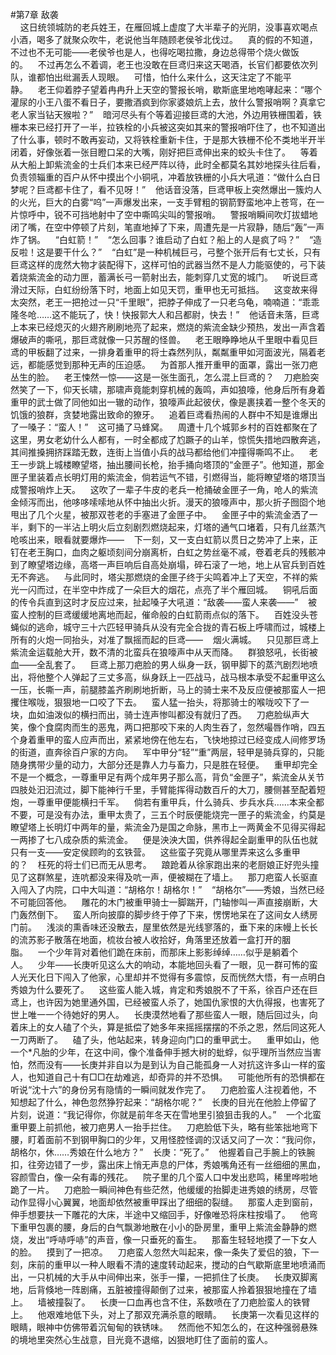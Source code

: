 #第7章 敌袭<br />    这日统领城防的老兵姓王，在雁回城上虚度了大半辈子的光阴，没事喜欢喝点小酒，喝多了就聚众吹牛，老说他当年随顾老侯爷北伐过。    真的假的不知道，不过也不无可能——老侯爷也是人，也得吃喝拉撒，身边总得带个烧火做饭的。    不过再怎么不着调，老王也没敢在巨鸢归来这天喝酒，长官们都要依次列队，谁都怕出纰漏丢人现眼。    可惜，怕什么来什么，这天注定了不能平静。    老王仰着脖子望着冉冉升上天空的警报长哨，歇斯底里地咆哮起来：“哪个灌尿的小王八蛋不看日子，要撒酒疯到你家婆娘炕上去，放什么警报哨啊？真拿它老人家当钻天猴啦？”    暗河尽头有个等着迎接巨鸢的大池，外边用铁栅围着，铁栅本来已经打开了一半，拉铁栓的小兵被这突如其来的警报哨吓住了，也不知道出了什么事，顿时不敢再妄动，又将铁栓重新卡住，于是那大铁栅不伦不类地半开半闭着，好像张着一张目瞪口呆的大嘴，刚好把巨鸢伸出来的蛟头卡住了。    等着从大船上卸紫流金的士兵们本来已经严阵以待，此时全都莫名其妙地探头往后看，负责领辎重的百户从怀中摸出个小铜吼，冲着放铁栅的小兵大吼道：“做什么白日梦呢？巨鸢都卡住了，看不见呀！”    他话音没落，巨鸢甲板上突然爆出一簇灼人的火光，巨大的白雾“呜”一声爆发出来，一支手臂粗的钢箭野蛮地冲上苍穹，在一片惊呼中，锐不可挡地射中了空中嘶鸣尖叫的警报哨。    警报哨瞬间吹灯拔蜡地闭了嘴，在空中停顿了片刻，笔直地掉了下来，周遭先是一片寂静，随后“轰”一声炸了锅。    “白虹箭！”    “怎么回事？谁启动了白虹？船上的人是疯了吗？”    “造反啦！这是要干什么？”    “白虹”是一种机械巨弓，弓整个张开后有七丈长，只有巨鸢这样的庞然大物才装配得下，这样可怕的武器当然不是人力能驱使的，弓下装着烧紫流金的动力匣，蓄满长弓一箭射出去，能刺穿几丈宽的城门。    听说巨鸢滑过天际，白虹纷纷落下时，地面上如见天罚，重甲也无可抵挡。    这变故来得太突然，老王一把抢过一只“千里眼”，把脖子伸成了一只老乌龟，喃喃道：“乖乖隆冬呛……这不能玩了，快！快报郭大人和吕都尉，快去！”    他话音未落，巨鸢上本来已经熄灭的火翅齐刷刷地亮了起来，燃烧的紫流金缺少预热，发出一声含着爆破声的嘶吼，那巨鸢就像一只苏醒的怪兽。    老王眼睁睁地从千里眼中看见巨鸢的甲板翻了过来，一排身着重甲的将士森然列队，粼粼重甲如河面波光，隔着老远，都能感觉到那种无声的压迫感。    为首那人推开重甲的面罩，露出一张刀疤丛生的脸。    老王悚然一惊——这是一张生面孔，怎么混上巨鸢的？    刀疤脸突然笑了一下，仰天长啸，那啸声竟能刺穿机械的轰鸣，声如狼嚎，他身后所有身着重甲的武士做了同他如出一辙的动作，狼嚎声此起彼伏，像是裹挟着一整个冬天的饥饿的狼群，贪婪地露出致命的獠牙。    追着巨鸢看热闹的人群中不知是谁爆出了一嗓子：“蛮人！”    这可捅了马蜂窝。    周遭十几个城郭乡村的百姓都聚在了这里，男女老幼什么人都有，一时全都成了尥蹶子的山羊，惊慌失措地四散奔逃，其间推搡拥挤踩踏无数，连街上当值小兵的战马都给他们冲撞得嘶鸣不止。    老王一步跳上城楼瞭望塔，抽出腰间长枪，抬手捅向塔顶的“金匣子”。他知道，那金匣子里装着点长明灯用的紫流金，倘若运气不错，引燃得当，能将瞭望塔的塔顶当成警报哨炸上天。    这吹了一辈子牛皮的老兵一枪捅破金匣子一角，呛人的紫流金倾泻而出，他哆哆嗦嗦地从怀中抽出火折。漫天的狼嚎声中，那火折子囫囵个地甩出了几个火星，被那双苍老的手塞进了金匣子中。    金匣子中的紫流金洒了一半，剩下的一半沾上明火后立刻剧烈燃烧起来，灯塔的通气口堵着，只有几丝蒸汽呛咳出来，眼看就要爆炸——    下一刻，又一支白虹箭以贯日之势冲了上来，正钉在老王胸口，血肉之躯顷刻间分崩离析，白虹之势丝毫不减，卷着老兵的残骸冲到了瞭望塔边缘，高塔一声巨响后自高处崩塌，碎石滚了一地，地上从官兵到百姓无不奔逃。    与此同时，塔尖那燃烧的金匣子终于尖鸣着冲上了天空，不祥的紫光一闪而过，在半空中炸成了一朵巨大的烟花，点亮了半个雁回城。    铜吼后面的传令兵直到这时才反应过来，扯起嗓子大吼道：“敌袭——蛮人来袭——”    被蛮人控制的巨鸢缓缓地离地而起，催命般的白虹箭雨点似的落下。    百姓没头苍蝇似的逃命，城守三十六匹轻甲骑兵从没有完全合拢的青石板上呼啸而过，城楼上所有的火炮一同抬头，对准了飘摇而起的巨鸢——    烟火满城。    只见那巨鸢上紫流金运载舱大开，数不清的北蛮兵在狼嚎声中从天而降。    群狼怒吼，长街被血——全乱套了。    巨鸢上那刀疤脸的男人纵身一跃，钢甲脚下的蒸汽剧烈地喷出，将他整个人弹起了三丈多高，纵身跃上一匹战马，战马根本承受不起重甲这么一压，长嘶一声，前腿膝盖齐刷刷地折断，马上的骑士来不及反应便被那蛮人一把攫住喉咙，狠狠地一口咬了下去。    蛮人猛一抬头，将那骑士的喉咙咬下了一块，血如油泼似的横扫而出，骑士连声惨叫都没有就归了西。    刀疤脸纵声大笑，像个食腐肉而生的恶鬼，两口把那咬下来的人肉生吞了，忽然嘬唇作哨，四五个身着重甲的蛮人应声而出，紧紧地傍在他左右，飞快地掠过已经变成人间修罗场的街道，直奔徐百户家的方向。    军中甲分“轻”“重”两层，轻甲是骑兵穿的，只能随身携带少量的动力，大部分还是靠人力与畜力，只是胜在轻便。    重甲却完全不是一个概念，一尊重甲足有两个成年男子那么高，背负“金匣子”，紫流金从关节四肢处汩汩流过，脚下能神行千里，手臂能挥得动数百斤的大刀，腰侧甚至配着短炮，一尊重甲便能横扫千军。    倘若有重甲兵，什么骑兵、步兵水兵……本来全都不要，可是没有办法，重甲太贵了，三五个时辰便能烧完一匣子的紫流金，约莫是瞭望塔上长明灯中两年的量，紫流金乃是国之命脉，黑市上一两黄金不见得买得起一两掺了七八成杂质的紫流金。    便是泱泱大国，供养得起全副重甲的队伍也就只有一支——安定侯顾昀的玄铁营。    这些蛮子究竟从哪里弄来这么多重甲的？    枉死的将士们已而无从思考。    踉跄着从徐家跑出来的老厨娘正好兜头撞见了这群煞星，连吭都没来得及吭一声，便被糊在了墙上。    那刀疤蛮人长驱直入闯入了内院，口中大叫道：“胡格尔！胡格尔！”    “胡格尔”——秀娘，当然已经不可能回答他。    雕花的木门被重甲骑士一脚踹开，门轴惨叫一声直接崩断，大门轰然倒下。    蛮人所向披靡的脚步终于停了下来，愣愣地呆在了这间女人绣房门前。    浅淡的熏香味还没散去，屋里依然是光线寥落的，垂下来的床幔上长长的流苏影子散落在地面，梳妆台被人收拾好，角落里还放着一盒打开的胭脂。    一个少年背对着他们跪在床前，而那床上影影绰绰……似乎是躺着个人。    少年——长庚听见这么大的响动，本能地回头看了一眼，见一群可怖的蛮人光天化日下闯入了他家，心里却并不觉得有多震惊，反而恍然大悟，有一点明白秀娘为什么要死了。    这些蛮人能入城，肯定和秀娘脱不了干系，徐百户还在巨鸢上，也许因为她里通外国，已经被蛮人杀了，她国仇家恨的大仇得报，也害死了世上唯一一个待她好的男人。    长庚漠然地看了那些蛮人一眼，随后回过头，向着床上的女人磕了个头，算是抵偿了她多年来摇摇摆摆的不杀之恩，然后同这死人一刀两断了。    磕了头，他站起来，转身迎向门口的重甲武士。    重甲如山，他一个*凡胎的少年，在这中间，像个准备伸手撼大树的蚍蜉，似乎理所当然应当害怕，然而没有——长庚并非自以为是到认为自己能孤身一人对抗这许多山一样的蛮人，也知道自己十有□□在劫难逃，却奇异的并不恐惧。    可能他所有的恐惧都在听说“沈十六”的身份另有隐情的一瞬间就发作完了。    刀疤脸蛮人注视着他，不知想起了什么，神色忽然狰狞起来：“胡格尔呢？”    长庚的目光在他脸上停留了片刻，说道：“我记得你，你就是前年冬天在雪地里引狼狙击我的人。”    一个北蛮重甲要上前抓他，被刀疤男人一抬手拦住。    刀疤脸低下头，略有些笨拙地弯下腰，盯着面前不到钢甲胸口的少年，又用怪腔怪调的汉话又问了一次：“我问你，胡格尔，休……秀娘在什么地方？”    长庚：“死了。”    他握着自己手腕上的铁腕扣，往旁边错了一步，露出床上悄无声息的尸体，秀娘嘴角还有一丝细细的黑血，容颜雪白，像一朵有毒的残花。    院子里的几个蛮人口中发出悲鸣，稀里哗啦地跪了一片。    刀疤脸一瞬间神色有些茫然，他缓缓的抬脚走进秀娘的绣房，尽管动作显得小心翼翼，地面却依然被重甲踩出了细细的裂缝。    那蛮人走到窗前，伸手想要扶一下雕花的大床，半途中又缩回手，好像唯恐将床柱按塌了。    他弯下重甲包裹的腰，身后的白气飘渺地散在小小的卧房里，重甲上紫流金静静的燃烧，发出“呼哧呼哧”的声音，像一只垂死的畜生。    那畜生轻轻地摸了一下女人的脸。    摸到了一把凉。    刀疤蛮人忽然大叫起来，像一条失了爱侣的狼，下一刻，床前的重甲以一种人眼看不清的速度转动起来，搅动的白气歇斯底里地喷涌而出，一只机械的大手从中间伸出来，张手一攥，一把抓住了长庚。    长庚双脚离地，后背倏地一阵剧痛，五脏被撞得颠倒了过来，被那蛮人拎着狠狠地撞在了墙上。    墙被撞裂了。    长庚一口血再也含不住，系数喷在了刀疤脸蛮人的铁臂上。    他艰难地低下头，对上了那双充满杀意的眼睛。    长庚第一次看见这样的眼睛，眼神中仿佛带着沉甸甸的铁锈味。    然而他不知怎么的，在这种强弱悬殊的境地里突然心生战意，目光竟不退缩，凶狠地盯住了面前的蛮人。